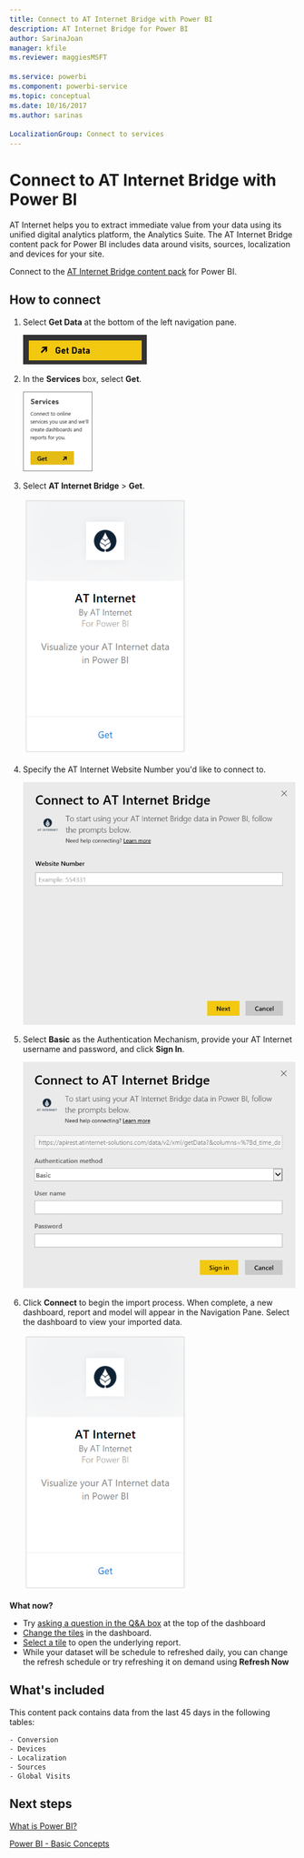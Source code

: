 ```yaml
---
title: Connect to AT Internet Bridge with Power BI
description: AT Internet Bridge for Power BI
author: SarinaJoan
manager: kfile
ms.reviewer: maggiesMSFT

ms.service: powerbi
ms.component: powerbi-service
ms.topic: conceptual
ms.date: 10/16/2017
ms.author: sarinas

LocalizationGroup: Connect to services
---
```

# Connect to AT Internet Bridge with Power BI
AT Internet helps you to extract immediate value from your data using its unified digital analytics platform, the Analytics Suite. The AT Internet Bridge content pack for Power BI includes data around visits, sources, localization and devices for your site.

Connect to the [AT Internet Bridge content pack](https://app.powerbi.com/getdata/services/at-internet-bridge) for Power BI.

## How to connect
1. Select **Get Data** at the bottom of the left navigation pane.
   
   ![](media/service-connect-to-at-internet/pbi_getdata.png) 
2. In the **Services** box, select **Get**.
   
   ![](media/service-connect-to-at-internet/pbi_getservices.png) 
3. Select **AT Internet Bridge** \> **Get**.
   
   ![](media/service-connect-to-at-internet/atinternet.png)
4. Specify the AT Internet Website Number you'd like to connect to.
   
   ![](media/service-connect-to-at-internet/params.png)
5. Select **Basic** as the Authentication Mechanism, provide your AT Internet username and password, and click **Sign In**.
   
   ![](media/service-connect-to-at-internet/creds.png)
6. Click **Connect** to begin the import process. When complete, a new dashboard, report and model will appear in the Navigation Pane. Select the dashboard to view your imported data.
   
    ![](media/service-connect-to-at-internet/atinternet.png)

**What now?**

* Try [asking a question in the Q&A box](power-bi-q-and-a.md) at the top of the dashboard
* [Change the tiles](service-dashboard-edit-tile.md) in the dashboard.
* [Select a tile](service-dashboard-tiles.md) to open the underlying report.
* While your dataset will be schedule to refreshed daily, you can change the refresh schedule or try refreshing it on demand using **Refresh Now**

## What's included
This content pack contains data from the last 45 days in the following tables:  

    - Conversion  
    - Devices  
    - Localization  
    - Sources  
    - Global Visits  

## Next steps
[What is Power BI?](power-bi-overview.md)

[Power BI - Basic Concepts](service-basic-concepts.md)

